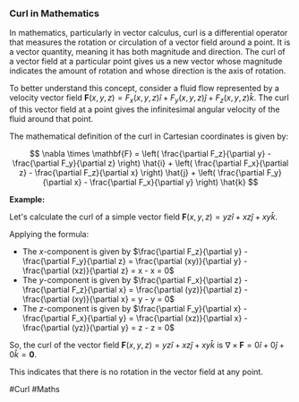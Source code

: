 ### Curl in Mathematics

In mathematics, particularly in vector calculus, curl is a differential operator that measures the rotation or circulation of a vector field around a point. It is a vector quantity, meaning it has both magnitude and direction. The curl of a vector field at a particular point gives us a new vector whose magnitude indicates the amount of rotation and whose direction is the axis of rotation.

To better understand this concept, consider a fluid flow represented by a velocity vector field $\mathbf{F}(x, y, z) = F_x(x, y, z)\hat{i} + F_y(x, y, z)\hat{j} + F_z(x, y, z)\hat{k}$. The curl of this vector field at a point gives the infinitesimal angular velocity of the fluid around that point.

The mathematical definition of the curl in Cartesian coordinates is given by:

$$
\nabla \times \mathbf{F} = \left( \frac{\partial F_z}{\partial y} - \frac{\partial F_y}{\partial z} \right) \hat{i} + \left( \frac{\partial F_x}{\partial z} - \frac{\partial F_z}{\partial x} \right) \hat{j} + \left( \frac{\partial F_y}{\partial x} - \frac{\partial F_x}{\partial y} \right) \hat{k}
$$

**Example:**

Let's calculate the curl of a simple vector field $\mathbf{F}(x, y, z) = yz\hat{i} + xz\hat{j} + xy\hat{k}$.

Applying the formula:

- The $x$-component is given by $\frac{\partial F_z}{\partial y} - \frac{\partial F_y}{\partial z} = \frac{\partial (xy)}{\partial y} - \frac{\partial (xz)}{\partial z} = x - x = 0$
- The $y$-component is given by $\frac{\partial F_x}{\partial z} - \frac{\partial F_z}{\partial x} = \frac{\partial (yz)}{\partial z} - \frac{\partial (xy)}{\partial x} = y - y = 0$
- The $z$-component is given by $\frac{\partial F_y}{\partial x} - \frac{\partial F_x}{\partial y} = \frac{\partial (xz)}{\partial x} - \frac{\partial (yz)}{\partial y} = z - z = 0$

So, the curl of the vector field $\mathbf{F}(x, y, z) = yz\hat{i} + xz\hat{j} + xy\hat{k}$ is $\nabla \times \mathbf{F} = 0\hat{i} + 0\hat{j} + 0\hat{k} = \mathbf{0}$.

This indicates that there is no rotation in the vector field at any point.

#Curl #Maths
